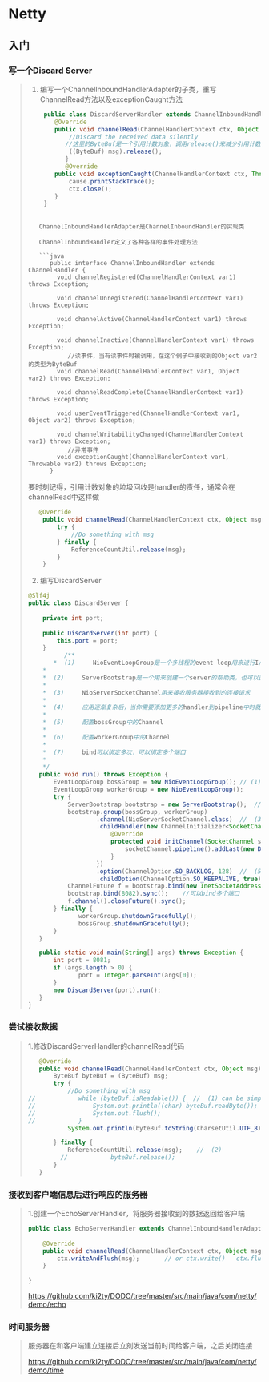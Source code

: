 # Netty





## 入门



### 写一个Discard Server



> 1. 编写一个ChannelInboundHandlerAdapter的子类，重写ChannelRead方法以及exceptionCaught方法
>
>    
> 
>    
>    ```java
>     public class DiscardServerHandler extends ChannelInboundHandlerAdapter {
>        @Override
>        public void channelRead(ChannelHandlerContext ctx, Object msg) throws Exception {
>            //Discard the received data silently
>           //这里的ByteBuf是一个引用计数对象，调用release()来减少引用计数，计数为0时则被显式回收
>            ((ByteBuf) msg).release();
>           }
>           @Override
>        public void exceptionCaught(ChannelHandlerContext ctx, Throwable cause) throws Exception {
>            cause.printStackTrace();
>            ctx.close();
>        }
>     }
> 
> ```
>
>    ChannelInboundHandlerAdapter是ChannelInboundHandler的实现类
>
>    ChannelInboundHandler定义了各种各样的事件处理方法
>
>    ```java
>	 	public interface ChannelInboundHandler extends ChannelHandler {
>         void channelRegistered(ChannelHandlerContext var1) throws Exception;
> 
>         void channelUnregistered(ChannelHandlerContext var1) throws Exception;
>    
>         void channelActive(ChannelHandlerContext var1) throws Exception;
>    
>         void channelInactive(ChannelHandlerContext var1) throws Exception;
>            //读事件，当有读事件时被调用，在这个例子中接收到的Object var2的类型为ByteBuf
>         void channelRead(ChannelHandlerContext var1, Object var2) throws Exception;
> 
>         void channelReadComplete(ChannelHandlerContext var1) throws Exception;
>    
>         void userEventTriggered(ChannelHandlerContext var1, Object var2) throws Exception;
>    
>         void channelWritabilityChanged(ChannelHandlerContext var1) throws Exception;
>            //异常事件
>         void exceptionCaught(ChannelHandlerContext var1, Throwable var2) throws Exception;
> 	 	}
>    ```
> 
>    要时刻记得，引用计数对象的垃圾回收是handler的责任，通常会在channelRead中这样做
>
>    ```java
>       @Override
>        public void channelRead(ChannelHandlerContext ctx, Object msg) throws Exception {
>            try {
>                //Do something with msg
>            } finally {
>                ReferenceCountUtil.release(msg);
>            }
>        }
>    ```
> 
> 
>
>    2. 编写DiscardServer
>
> 
>
> ```java
> @Slf4j
> public class DiscardServer {
>    
>     private int port;
>    
>     public DiscardServer(int port) {
>         this.port = port;
>     }
>    		/**
>        *  (1)     NioEventLoopGroup是一个多线程的event loop用来进行I/O操作，bossGroup用来连接请求并将其注册到workersGroup
>     *
>     *  (2)     ServerBootstrap是一个用来创建一个server的帮助类，也可以直接使用Channel创建服务器，但那将是一个tedious的过程，在大多数情况下都不需要使用这种方式
>     *
>     *  (3)     NioServerSocketChannel用来接收服务器接收到的连接请求
>     *
>     *  (4)     应用逐渐复杂后，当你需要添加更多的handler到pipeline中时就需要将这个匿名类抽象为一个top-level class
>     *
>     *  (5)     配置bossGroup中的Channel
>     *
>     *  (6)     配置workerGroup中的Channel
>     *
>     *  (7)     bind可以绑定多次，可以绑定多个端口
>     *
>     */
>    public void run() throws Exception {
>        EventLoopGroup bossGroup = new NioEventLoopGroup(); // (1)
>        EventLoopGroup workerGroup = new NioEventLoopGroup();
>        try {
>            ServerBootstrap bootstrap = new ServerBootstrap();  //  (2)
>            bootstrap.group(bossGroup, workerGroup)
>                    .channel(NioServerSocketChannel.class)  //  (3)
>                    .childHandler(new ChannelInitializer<SocketChannel>() { //  (4)
>                        @Override
>                        protected void initChannel(SocketChannel socketChannel) throws Exception {
>                            socketChannel.pipeline().addLast(new DiscardServerHandler());
>                        }
>                    })
>                    .option(ChannelOption.SO_BACKLOG, 128)  //  (5)
>                    .childOption(ChannelOption.SO_KEEPALIVE, true); //  (6)
>            ChannelFuture f = bootstrap.bind(new InetSocketAddress(port)).sync();   //  (7)
>            bootstrap.bind(8082).sync();    //可以bind多个端口
>            f.channel().closeFuture().sync();
>        } finally {
>               workerGroup.shutdownGracefully();
>               bossGroup.shutdownGracefully();
>        }
>    }
> 
>    public static void main(String[] args) throws Exception {
>        int port = 8081;
>        if (args.length > 0) {
>               port = Integer.parseInt(args[0]);
>        }
>        new DiscardServer(port).run();
>    }
> }
> ```
> 
> 
>    
>    
>    



### 尝试接收数据

>1.修改DiscardServerHandler的channelRead代码
>
>```java
>    @Override
>    public void channelRead(ChannelHandlerContext ctx, Object msg) throws Exception {
>        ByteBuf byteBuf = (ByteBuf) msg;
>        try {
>            //Do something with msg
>//            while (byteBuf.isReadable()) {  //  (1) can be simplified to System.out.println(in.toString(CharsetUtil.UTF_8))
>//                System.out.println((char) byteBuf.readByte());
>//                System.out.flush();
>//            }
>            System.out.println(byteBuf.toString(CharsetUtil.UTF_8));
>
>        } finally {
>            ReferenceCountUtil.release(msg);    //  (2)
>          //            byteBuf.release();
>        }
>    }
>```
>
>
>
>



### 接收到客户端信息后进行响应的服务器

> 1.创建一个EchoServerHandler，将服务器接收到的数据返回给客户端
>
> ```java
> public class EchoServerHandler extends ChannelInboundHandlerAdapter {
>     
>     @Override
>     public void channelRead(ChannelHandlerContext ctx, Object msg) throws Exception {
>         ctx.writeAndFlush(msg);		// or ctx.write()	ctx.flush()
>     }
>     
> }
> ```
>
> https://github.com/ki2ty/DODO/tree/master/src/main/java/com/netty/demo/echo







### 时间服务器

> 服务器在和客户端建立连接后立刻发送当前时间给客户端，之后关闭连接
>
> https://github.com/ki2ty/DODO/tree/master/src/main/java/com/netty/demo/time









